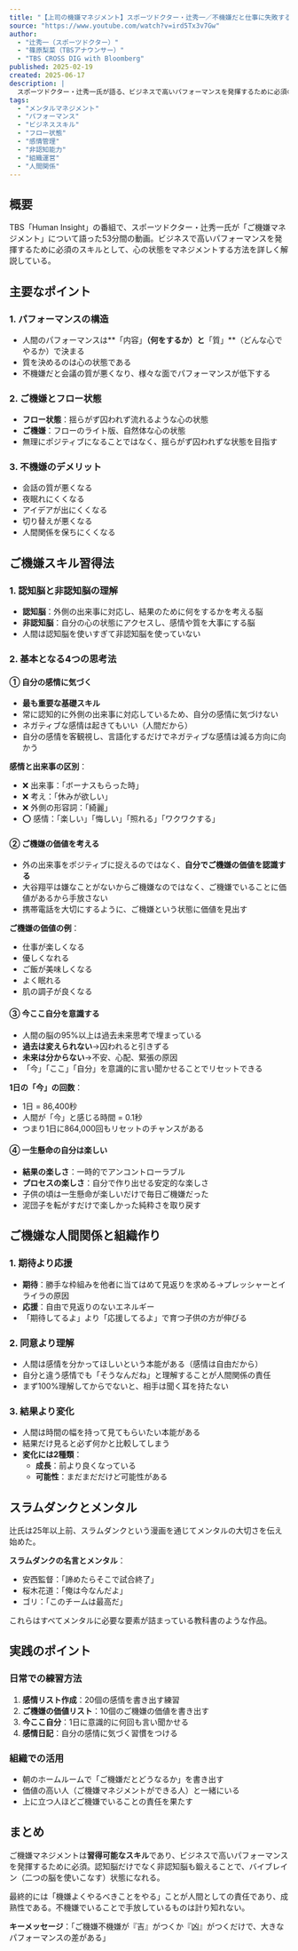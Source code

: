 ```yaml
---
title: "【上司の機嫌マネジメント】スポーツドクター・辻秀一／不機嫌だと仕事に失敗する／プロがご機嫌マネジメントの全ノウハウを明かす／スラムダンクはメンタルの教科書だ【Human Insight】"
source: "https://www.youtube.com/watch?v=ird5Tx3v7Gw"
author:
  - "辻秀一（スポーツドクター）"
  - "篠原梨菜（TBSアナウンサー）"
  - "TBS CROSS DIG with Bloomberg"
published: 2025-02-19
created: 2025-06-17
description: |
  スポーツドクター・辻秀一氏が語る、ビジネスで高いパフォーマンスを発揮するために必須の「ご機嫌マネジメント」。人のパフォーマンスは「内容」と「質」で決まり、その質を左右するのが心の状態。不機嫌だと会話の質が悪くなり、アイデアが出にくくなるなど、多くのものを失ってしまう。ご機嫌スキルを身につけるには、まず自分の感情に気づき、ご機嫌でいることの価値を認識すること。「今ここ自分」を意識し、過去や未来ではなく現在に集中することが大切。
tags:
  - "メンタルマネジメント"
  - "パフォーマンス"
  - "ビジネススキル"
  - "フロー状態"
  - "感情管理"
  - "非認知能力"
  - "組織運営"
  - "人間関係"
---
```


## 概要

TBS「Human Insight」の番組で、スポーツドクター・辻秀一氏が「ご機嫌マネジメント」について語った53分間の動画。ビジネスで高いパフォーマンスを発揮するために必須のスキルとして、心の状態をマネジメントする方法を詳しく解説している。

## 主要なポイント

### 1. パフォーマンスの構造

- 人間のパフォーマンスは**「内容」**（何をするか）と**「質」**（どんな心でやるか）で決まる
- 質を決めるのは心の状態である
- 不機嫌だと会議の質が悪くなり、様々な面でパフォーマンスが低下する

### 2. ご機嫌とフロー状態

- **フロー状態**：揺らがず囚われず流れるような心の状態
- **ご機嫌**：フローのライト版、自然体な心の状態
- 無理にポジティブになることではなく、揺らがず囚われずな状態を目指す

### 3. 不機嫌のデメリット

- 会話の質が悪くなる
- 夜眠れにくくなる
- アイデアが出にくくなる
- 切り替えが悪くなる
- 人間関係を保ちにくくなる

## ご機嫌スキル習得法

### 1. 認知脳と非認知脳の理解

- **認知脳**：外側の出来事に対応し、結果のために何をするかを考える脳
- **非認知脳**：自分の心の状態にアクセスし、感情や質を大事にする脳
- 人間は認知脳を使いすぎて非認知脳を使っていない

### 2. 基本となる4つの思考法

#### ① 自分の感情に気づく

- **最も重要な基礎スキル**
- 常に認知的に外側の出来事に対応しているため、自分の感情に気づけない
- ネガティブな感情は起きてもいい（人間だから）
- 自分の感情を客観視し、言語化するだけでネガティブな感情は減る方向に向かう

**感情と出来事の区別**：

- ❌ 出来事：「ボーナスもらった時」
- ❌ 考え：「休みが欲しい」
- ❌ 外側の形容詞：「綺麗」
- ⭕ 感情：「楽しい」「悔しい」「照れる」「ワクワクする」

#### ② ご機嫌の価値を考える

- 外の出来事をポジティブに捉えるのではなく、**自分でご機嫌の価値を認識する**
- 大谷翔平は嫌なことがないからご機嫌なのではなく、ご機嫌でいることに価値があるから手放さない
- 携帯電話を大切にするように、ご機嫌という状態に価値を見出す

**ご機嫌の価値の例**：

- 仕事が楽しくなる
- 優しくなれる
- ご飯が美味しくなる
- よく眠れる
- 肌の調子が良くなる

#### ③ 今ここ自分を意識する

- 人間の脳の95%以上は過去未来思考で埋まっている
- **過去は変えられない**→囚われると引きずる
- **未来は分からない**→不安、心配、緊張の原因
- 「今」「ここ」「自分」を意識的に言い聞かせることでリセットできる

**1日の「今」の回数**：

- 1日 = 86,400秒
- 人間が「今」と感じる時間 = 0.1秒
- つまり1日に864,000回もリセットのチャンスがある

#### ④ 一生懸命の自分は楽しい

- **結果の楽しさ**：一時的でアンコントローラブル
- **プロセスの楽しさ**：自分で作り出せる安定的な楽しさ
- 子供の頃は一生懸命が楽しいだけで毎日ご機嫌だった
- 泥団子を転がすだけで楽しかった純粋さを取り戻す

## ご機嫌な人間関係と組織作り

### 1. 期待より応援

- **期待**：勝手な枠組みを他者に当てはめて見返りを求める→プレッシャーとイライラの原因
- **応援**：自由で見返りのないエネルギー
- 「期待してるよ」より「応援してるよ」で育つ子供の方が伸びる

### 2. 同意より理解

- 人間は感情を分かってほしいという本能がある（感情は自由だから）
- 自分と違う感情でも「そうなんだね」と理解することが人間関係の責任
- まず100%理解してからでないと、相手は聞く耳を持たない

### 3. 結果より変化

- 人間は時間の幅を持って見てもらいたい本能がある
- 結果だけ見ると必ず何かと比較してしまう
- **変化には2種類**：
  - **成長**：前より良くなっている
  - **可能性**：まだまだだけど可能性がある

## スラムダンクとメンタル

辻氏は25年以上前、スラムダンクという漫画を通じてメンタルの大切さを伝え始めた。

**スラムダンクの名言とメンタル**：

- 安西監督：「諦めたらそこで試合終了」
- 桜木花道：「俺は今なんだよ」
- ゴリ：「このチームは最高だ」

これらはすべてメンタルに必要な要素が詰まっている教科書のような作品。

## 実践のポイント

### 日常での練習方法

1. **感情リスト作成**：20個の感情を書き出す練習
2. **ご機嫌の価値リスト**：10個のご機嫌の価値を書き出す
3. **今ここ自分**：1日に意識的に何回も言い聞かせる
4. **感情日記**：自分の感情に気づく習慣をつける

### 組織での活用

- 朝のホームルームで「ご機嫌だとどうなるか」を書き出す
- 価値の高い人（ご機嫌マネジメントができる人）と一緒にいる
- 上に立つ人ほどご機嫌でいることの責任を果たす

## まとめ

ご機嫌マネジメントは**習得可能なスキル**であり、ビジネスで高いパフォーマンスを発揮するために必須。認知脳だけでなく非認知脳も鍛えることで、バイブレイン（二つの脳を使いこなす）状態になれる。

最終的には「機嫌よくやるべきことをやる」ことが人間としての責任であり、成熟性である。不機嫌でいることで手放しているものは計り知れない。

**キーメッセージ**：「ご機嫌不機嫌が『吉』がつくか『凶』がつくだけで、大きなパフォーマンスの差がある」
